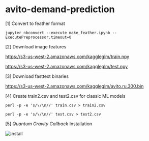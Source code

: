 # avito-demand-prediction

[1] Convert to feather format

`jupyter nbconvert --execute make_feather.ipynb --ExecutePreprocessor.timeout=0`

[2] Download image features

https://s3-us-west-2.amazonaws.com/kaggleglm/train.npy

https://s3-us-west-2.amazonaws.com/kaggleglm/test.npy

[3] Download fasttext binaries

https://s3-us-west-2.amazonaws.com/kaggleglm/avito.ru.300.bin

[4] Create train2.csv and test2.csv for classic ML models

`perl -p -e 's/\/\n//' train.csv > train2.csv`

`perl -p -e 's/\/\n//' test.csv > test2.csv`


[5] *Quantum Gravity Callback* Installation

![install](https://user-images.githubusercontent.com/16557697/41716897-98dac9e4-7560-11e8-9434-cfcb904eb0c5.jpg)
